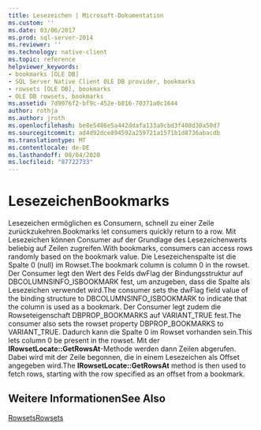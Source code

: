 ```yaml
---
title: Lesezeichen | Microsoft-Dokumentation
ms.custom: ''
ms.date: 03/06/2017
ms.prod: sql-server-2014
ms.reviewer: ''
ms.technology: native-client
ms.topic: reference
helpviewer_keywords:
- bookmarks [OLE DB]
- SQL Server Native Client OLE DB provider, bookmarks
- rowsets [OLE DB], bookmarks
- OLE DB rowsets, bookmarks
ms.assetid: 7d9076f2-bf9c-452e-b816-70371a0c1644
author: rothja
ms.author: jroth
ms.openlocfilehash: be8e5486e5a442ddafa133a9cbd3f408d30a50d7
ms.sourcegitcommit: ad4d92dce894592a259721a1571b1d8736abacdb
ms.translationtype: MT
ms.contentlocale: de-DE
ms.lasthandoff: 08/04/2020
ms.locfileid: "87722733"
---
```

# <a name="bookmarks"></a><span data-ttu-id="8cd0e-102">Lesezeichen</span><span class="sxs-lookup"><span data-stu-id="8cd0e-102">Bookmarks</span></span>
  <span data-ttu-id="8cd0e-103">Lesezeichen ermöglichen es Consumern, schnell zu einer Zeile zurückzukehren.</span><span class="sxs-lookup"><span data-stu-id="8cd0e-103">Bookmarks let consumers quickly return to a row.</span></span> <span data-ttu-id="8cd0e-104">Mit Lesezeichen können Consumer auf der Grundlage des Lesezeichenwerts beliebig auf Zeilen zugreifen.</span><span class="sxs-lookup"><span data-stu-id="8cd0e-104">With bookmarks, consumers can access rows randomly based on the bookmark value.</span></span> <span data-ttu-id="8cd0e-105">Die Lesezeichenspalte ist die Spalte 0 (null) im Rowset.</span><span class="sxs-lookup"><span data-stu-id="8cd0e-105">The bookmark column is column 0 in the rowset.</span></span> <span data-ttu-id="8cd0e-106">Der Consumer legt den Wert des Felds dwFlag der Bindungsstruktur auf DBCOLUMNSINFO_ISBOOKMARK fest, um anzugeben, dass die Spalte als Lesezeichen verwendet wird.</span><span class="sxs-lookup"><span data-stu-id="8cd0e-106">The consumer sets the dwFlag field value of the binding structure to DBCOLUMNSINFO_ISBOOKMARK to indicate that the column is used as a bookmark.</span></span> <span data-ttu-id="8cd0e-107">Der Consumer legt zudem die Rowseteigenschaft DBPROP_BOOKMARKS auf VARIANT_TRUE fest.</span><span class="sxs-lookup"><span data-stu-id="8cd0e-107">The consumer also sets the rowset property DBPROP_BOOKMARKS to VARIANT_TRUE.</span></span> <span data-ttu-id="8cd0e-108">Dadurch kann die Spalte 0 im Rowset vorhanden sein.</span><span class="sxs-lookup"><span data-stu-id="8cd0e-108">This lets column 0 be present in the rowset.</span></span> <span data-ttu-id="8cd0e-109">Mit der **IRowsetLocate::GetRowsAt**-Methode werden dann Zeilen abgerufen. Dabei wird mit der Zeile begonnen, die in einem Lesezeichen als Offset angegeben wird.</span><span class="sxs-lookup"><span data-stu-id="8cd0e-109">The **IRowsetLocate::GetRowsAt** method is then used to fetch rows, starting with the row specified as an offset from a bookmark.</span></span>  
  
## <a name="see-also"></a><span data-ttu-id="8cd0e-110">Weitere Informationen</span><span class="sxs-lookup"><span data-stu-id="8cd0e-110">See Also</span></span>  
 [<span data-ttu-id="8cd0e-111">Rowsets</span><span class="sxs-lookup"><span data-stu-id="8cd0e-111">Rowsets</span></span>](rowsets.md)  
  
  

